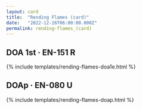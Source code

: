 ```yaml
---
layout: card
title:  "Rending Flames (card)"
date:   "2022-12-26T06:00:00.000Z"
permalink: rending-flames_(card)
---
```


## DOA 1st &middot; EN-151 R

{% include templates/rending-flames-doa1e.html %}


## DOAp &middot; EN-080 U

{% include templates/rending-flames-doap.html %}
